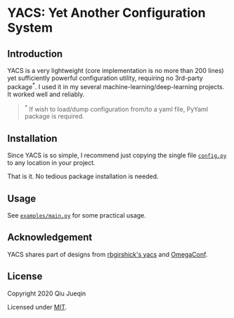 # YACS: Yet Another Configuration System


## Introduction

YACS is a very lightweight (core implementation is no more than 200 lines) yet sufficiently powerful configuration utility, requiring no 3rd-party package<sup>*</sup>. I used it in my several machine-learning/deep-learning projects. It worked well and reliably.

> <sup>*</sup> If wish to load/dump configuration from/to a yaml file, PyYaml package is required.


## Installation

Since YACS is so simple, I recommend just copying the single file [`config.py`](yacs/config.py) to any location in your project. 

That is it. No tedious package installation is needed.


## Usage

See [`examples/main.py`](examples/main.py) for some practical usage.


## Acknowledgement

YACS shares part of designs from [rbgirshick's yacs](https://github.com/rbgirshick/yacs) and [OmegaConf](https://github.com/omry/omegaconf).


## License

Copyright 2020 Qiu Jueqin

Licensed under [MIT](http://opensource.org/licenses/MIT).
